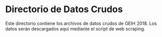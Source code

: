 # Directorio de Datos Crudos

Este directorio contiene los archivos de datos crudos de GEIH 2018.
Los datos serán descargados aquí mediante el script de web scraping.